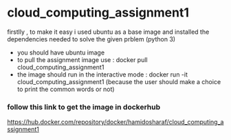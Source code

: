 # cloud_computing_assignment1
firstlly , to make it easy i used ubuntu as a base image and installed the dependencies needed to solve the given prblem (python 3)
* you should have ubuntu image 
* to pull the assignment image use : docker pull cloud_computing_assignment1
* the image should run in the interactive mode : docker run -it cloud_computing_assignment1
(because the user should make a choice to print the common words or not)
### follow this link to get the image in dockerhub
https://hub.docker.com/repository/docker/hamidosharaf/cloud_computing_assignment1
